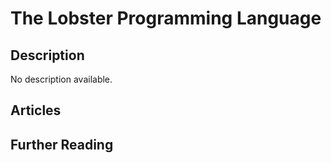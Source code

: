 # The Lobster Programming Language

## Description

No description available.

## Articles

## Further Reading